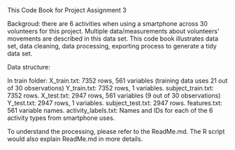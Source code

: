 This Code Book for Project Assignment 3

Backgroud: there are 6 activities when using a smartphone across 30 volunteers for this project. Multiple data/measurements about volunteers' movements are described in this data set.
This code book illustrates data set, data cleaning, data processing, exporting process to generate a tidy data set.

Data structure:

In train folder:
X_train.txt: 7352 rows, 561 variables (training data uses 21 out of 30 observations)
Y_train.txt: 7352 rows, 1 variables.
subject_train.txt: 7352 rows. 
X_test.txt: 2947 rows, 561 variables (9 out of 30 observations)
Y_test.txt: 2947 rows, 1 variables.
subject_test.txt: 2947 rows. 
features.txt: 561 variable names.
activity_labels.txt: Names and IDs for each of the 6 activity types from smartphone uses.


To understand the processing, please refer to the ReadMe.md. The R script would also explain ReadMe.md in more details.

